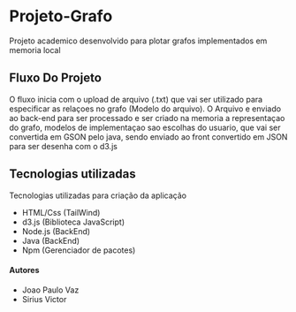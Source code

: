 # Projeto-Grafo

Projeto academico desenvolvido para plotar grafos implementados em memoria local

## Fluxo Do Projeto
O fluxo inicia com o upload de arquivo (.txt) que vai ser utilizado para especificar as relaçoes no grafo (Modelo do arquivo). O Arquivo e enviado ao back-end para ser processado e ser criado na memoria a representaçao do grafo, modelos de implementaçao sao escolhas do usuario, que vai ser convertida em GSON pelo java, sendo enviado ao front convertido em JSON para ser desenha com o d3.js


## Tecnologias utilizadas 

Tecnologias utilizadas para criação da aplicação

<ul>
  <li> HTML/Css (TailWind) </li> 
  <li> d3.js (Biblioteca JavaScript) </li>
  <li> Node.js (BackEnd) </li>
  <li> Java (BackEnd) </li>
  <li> Npm (Gerenciador de pacotes) </li>
</ul>

#### Autores

<ul>
    <li> Joao Paulo Vaz </li>
    <li> Sirius Victor </li>
</ul>
